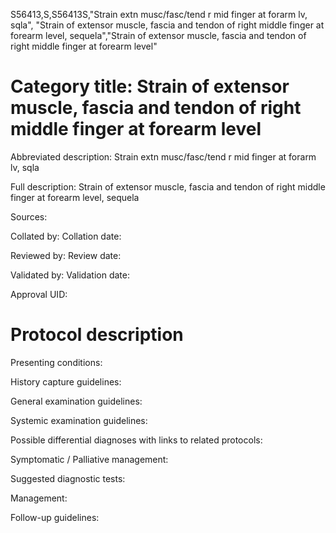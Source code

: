 S56413,S,S56413S,"Strain extn musc/fasc/tend r mid finger at forarm lv, sqla", "Strain of extensor muscle, fascia and tendon of right middle finger at forearm level, sequela","Strain of extensor muscle, fascia and tendon of right middle finger at forearm level"
# Category title: Strain of extensor muscle, fascia and tendon of right middle finger at forearm level

Abbreviated description: Strain extn musc/fasc/tend r mid finger at forarm lv, sqla

Full description: Strain of extensor muscle, fascia and tendon of right middle finger at forearm level, sequela

Sources:

Collated by:
Collation date:

Reviewed by:
Review date:

Validated by:
Validation date:

Approval UID:

# Protocol description

Presenting conditions:

History capture guidelines:

General examination guidelines:

Systemic examination guidelines:

Possible differential diagnoses with links to related protocols:

Symptomatic / Palliative management:

Suggested diagnostic tests:

Management:

Follow-up guidelines:
